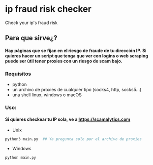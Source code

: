 # ip fraud risk checker
Check your ip's fraud risk

## Para que sirve¿?

#### Hay páginas que se fijan en el riesgo de fraude de tu dirección IP. Si quieres hacer un script que tenga que ver con logins o web scraping puede ser útil tener proxies con un riesgo de scam bajo.

### Requisitos

- python
- un archivo de proxies de cualquier tipo (socks4, http, socks5...)
- una shell linux, windows o macOS

### Uso: 

#### Si quieres checkear tu IP sola, ve a https://scamalytics.com

- Unix
```bash
python3 main.py  ## Ya pregunta solo por el archivo de proxies
```
- Windows
```cmd
python main.py
```
